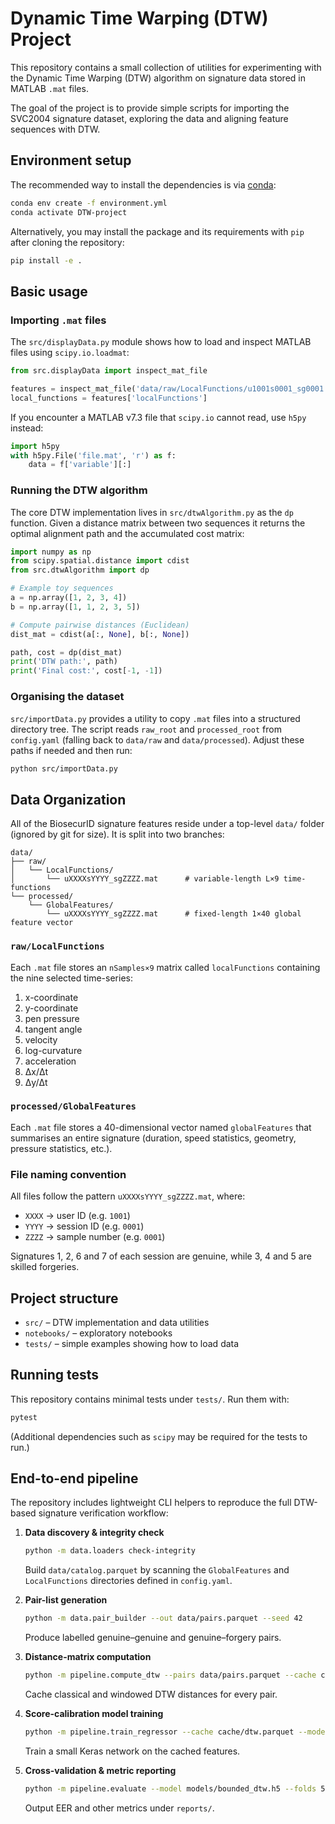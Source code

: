# Dynamic Time Warping (DTW) Project

This repository contains a small collection of utilities for experimenting with the Dynamic Time Warping (DTW) algorithm on signature data stored in MATLAB `.mat` files.

The goal of the project is to provide simple scripts for importing the SVC2004 signature dataset, exploring the data and aligning feature sequences with DTW.

## Environment setup

The recommended way to install the dependencies is via [conda](https://docs.conda.io/):

```bash
conda env create -f environment.yml
conda activate DTW-project
```

Alternatively, you may install the package and its requirements with `pip` after cloning the repository:

```bash
pip install -e .
```

## Basic usage

### Importing `.mat` files

The `src/displayData.py` module shows how to load and inspect MATLAB files using `scipy.io.loadmat`:

```python
from src.displayData import inspect_mat_file

features = inspect_mat_file('data/raw/LocalFunctions/u1001s0001_sg0001.mat')
local_functions = features['localFunctions']
```

If you encounter a MATLAB v7.3 file that `scipy.io` cannot read, use `h5py` instead:

```python
import h5py
with h5py.File('file.mat', 'r') as f:
    data = f['variable'][:]
```

### Running the DTW algorithm

The core DTW implementation lives in `src/dtwAlgorithm.py` as the `dp` function. Given a distance matrix between two sequences it returns the optimal alignment path and the accumulated cost matrix:

```python
import numpy as np
from scipy.spatial.distance import cdist
from src.dtwAlgorithm import dp

# Example toy sequences
a = np.array([1, 2, 3, 4])
b = np.array([1, 1, 2, 3, 5])

# Compute pairwise distances (Euclidean)
dist_mat = cdist(a[:, None], b[:, None])

path, cost = dp(dist_mat)
print('DTW path:', path)
print('Final cost:', cost[-1, -1])
```

### Organising the dataset

`src/importData.py` provides a utility to copy `.mat` files into a structured directory tree. The script reads `raw_root` and `processed_root` from `config.yaml` (falling back to `data/raw` and `data/processed`). Adjust these paths if needed and then run:

```bash
python src/importData.py
```

## Data Organization

All of the BiosecurID signature features reside under a top-level `data/` folder
(ignored by git for size). It is split into two branches:

```
data/
├── raw/
│   └── LocalFunctions/
│       └── uXXXXsYYYY_sgZZZZ.mat      # variable-length L×9 time-functions
└── processed/
    └── GlobalFeatures/
        └── uXXXXsYYYY_sgZZZZ.mat      # fixed-length 1×40 global feature vector
```

### `raw/LocalFunctions`
Each `.mat` file stores an `nSamples×9` matrix called `localFunctions`
containing the nine selected time-series:

1. x-coordinate
2. y-coordinate
3. pen pressure
4. tangent angle
5. velocity
6. log-curvature
7. acceleration
8. Δx/Δt
9. Δy/Δt

### `processed/GlobalFeatures`
Each `.mat` file stores a 40-dimensional vector named `globalFeatures` that
summarises an entire signature (duration, speed statistics, geometry, pressure
statistics, etc.).

### File naming convention
All files follow the pattern `uXXXXsYYYY_sgZZZZ.mat`, where:

- `XXXX` → user ID (e.g. `1001`)
- `YYYY` → session ID (e.g. `0001`)
- `ZZZZ` → sample number (e.g. `0001`)

Signatures 1, 2, 6 and 7 of each session are genuine, while 3, 4 and 5 are
skilled forgeries.

## Project structure

- `src/` – DTW implementation and data utilities
- `notebooks/` – exploratory notebooks
- `tests/` – simple examples showing how to load data

## Running tests

This repository contains minimal tests under `tests/`. Run them with:

```bash
pytest
```

(Additional dependencies such as `scipy` may be required for the tests to run.)

## End-to-end pipeline

The repository includes lightweight CLI helpers to reproduce the full DTW-based
signature verification workflow:

1. **Data discovery & integrity check**

   ```bash
   python -m data.loaders check-integrity
   ```

   Build `data/catalog.parquet` by scanning the `GlobalFeatures` and
   `LocalFunctions` directories defined in `config.yaml`.

2. **Pair-list generation**

   ```bash
   python -m data.pair_builder --out data/pairs.parquet --seed 42
   ```

   Produce labelled genuine–genuine and genuine–forgery pairs.

3. **Distance-matrix computation**

   ```bash
   python -m pipeline.compute_dtw --pairs data/pairs.parquet --cache cache/dtw.parquet
   ```

   Cache classical and windowed DTW distances for every pair.

4. **Score-calibration model training**

   ```bash
   python -m pipeline.train_regressor --cache cache/dtw.parquet --model models/bounded_dtw.h5
   ```

   Train a small Keras network on the cached features.

5. **Cross-validation & metric reporting**

   ```bash
   python -m pipeline.evaluate --model models/bounded_dtw.h5 --folds 5
   ```

   Output EER and other metrics under `reports/`.

